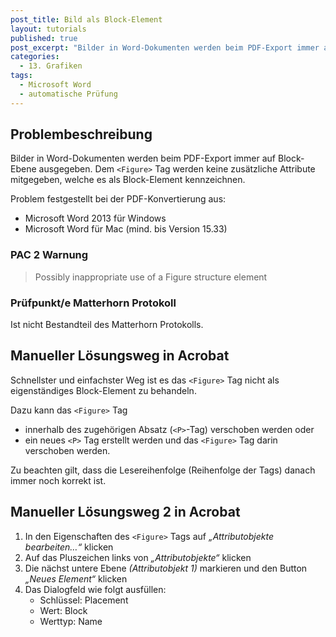 ```yaml
---
post_title: Bild als Block-Element
layout: tutorials
published: true
post_excerpt: "Bilder in Word-Dokumenten werden beim PDF-Export immer auf Block-Ebene ausgegeben. Dem &lt;Figure&gt; Tag werden keine zusätzliche Attribute mitgegeben, welche es als Block-Element kennzeichnen. PAC 2 gibt in diesen Fall unten stehende Warnung aus."
categories:
  - 13. Grafiken
tags:
  - Microsoft Word
  - automatische Prüfung
---
```


## Problembeschreibung

Bilder in Word-Dokumenten werden beim PDF-Export immer auf Block-Ebene ausgegeben. Dem `<Figure>` Tag werden keine zusätzliche Attribute mitgegeben, welche es als Block-Element kennzeichnen.

Problem festgestellt bei der PDF-Konvertierung aus:

* Microsoft Word 2013 für Windows
* Microsoft Word für Mac (mind. bis Version 15.33)

### PAC 2 Warnung

> Possibly inappropriate use of a Figure structure element

### Prüfpunkt/e Matterhorn Protokoll

Ist nicht Bestandteil des Matterhorn Protokolls.

## Manueller Lösungsweg in Acrobat

Schnellster und einfachster Weg ist es das `<Figure>` Tag nicht als eigenständiges Block-Element zu behandeln.

Dazu kann das `<Figure>` Tag

* innerhalb des zugehörigen Absatz (`<P>`-Tag) verschoben werden oder
* ein neues `<P>` Tag erstellt werden und das `<Figure>` Tag darin verschoben werden.

Zu beachten gilt, dass die Lesereihenfolge (Reihenfolge der Tags) danach immer noch korrekt ist.

## Manueller Lösungsweg 2 in Acrobat

1. In den Eigenschaften des `<Figure>` Tags auf *„Attributobjekte bearbeiten…“* klicken
2. Auf das Pluszeichen links von *„Attributobjekte“* klicken
3. Die nächst untere Ebene *(Attributobjekt 1)* markieren und den Button *„Neues Element“* klicken
4. Das Dialogfeld wie folgt ausfüllen:
   * Schlüssel: Placement
   * Wert: Block
   * Werttyp: Name